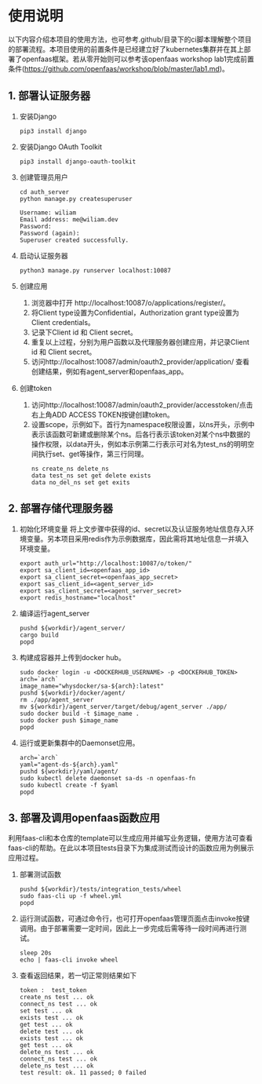 # 使用说明
以下内容介绍本项目的使用方法，也可参考.github/目录下的ci脚本理解整个项目的部署流程。本项目使用的前置条件是已经建立好了kubernetes集群并在其上部署了openfaas框架。若从零开始则可以参考该openfaas workshop lab1完成前置条件(https://github.com/openfaas/workshop/blob/master/lab1.md)。
## 1. 部署认证服务器
1. 安装Django
    ```
    pip3 install django
    ```
2. 安装Django OAuth Toolkit
    ```
    pip3 install django-oauth-toolkit
    ```
3. 创建管理员用户

    ```
    cd auth_server
    python manage.py createsuperuser

    Username: wiliam
    Email address: me@wiliam.dev
    Password:
    Password (again):
    Superuser created successfully.
    ```
4. 启动认证服务器
    ```
    python3 manage.py runserver localhost:10087
    ```
5. 创建应用   
    1. 浏览器中打开 http://localhost:10087/o/applications/register/。
    2. 将Client type设置为Confidential，Authorization grant type设置为Client credentials。
    3. 记录下Client id 和 Client secret。
    4. 重复以上过程，分别为用户函数以及代理服务器创建应用，并记录Client id 和 Client secret。
    5. 访问http://localhost:10087/admin/oauth2_provider/application/ 查看创建结果，例如有agent_server和openfaas_app。
6. 创建token
    1. 访问http://localhost:10087/admin/oauth2_provider/accesstoken/点击右上角ADD ACCESS TOKEN按键创建token。
    2. 设置scope，示例如下。首行为namespace权限设置，以ns开头，示例中表示该函数可新建或删除某个ns。后各行表示该token对某个ns中数据的操作权限，以data开头，例如本示例第二行表示可对名为test_ns的明明空间执行set、get等操作，第三行同理。
        ```
        ns create_ns delete_ns
        data test_ns set get delete exists
        data no_del_ns set get exits
        ```
## 2. 部署存储代理服务器
1. 初始化环境变量
将上文步骤中获得的id、secret以及认证服务地址信息存入环境变量。另本项目采用redis作为示例数据库，因此需将其地址信息一并填入环境变量。
    ```
    export auth_url="http://localhost:10087/o/token/"
    export sa_client_id=<openfaas_app_id>
    export sa_client_secret=<openfaas_app_secret>
    export sas_client_id=<agent_server_id>
    export sas_client_secret=<agent_server_secret>
    export redis_hostname="localhost"
    ```
2. 编译运行agent_server
    ```
    pushd ${workdir}/agent_server/
    cargo build
    popd
    ```
3. 构建成容器并上传到docker hub。
    ```
    sudo docker login -u <DOCKERHUB_USERNAME> -p <DOCKERHUB_TOKEN>
    arch=`arch`
    image_name="whysdocker/sa-${arch}:latest"
    pushd ${workdir}/docker/agent/
    rm ./app/agent_server
    mv ${workdir}/agent_server/target/debug/agent_server ./app/
    sudo docker build -t $image_name .
    sudo docker push $image_name
    popd
    ```
4. 运行或更新集群中的Daemonset应用。
    ```
    arch=`arch`
    yaml="agent-ds-${arch}.yaml"
    pushd ${workdir}/yaml/agent/
    sudo kubectl delete daemonset sa-ds -n openfaas-fn
    sudo kubectl create -f $yaml
    popd
    ```
## 3. 部署及调用openfaas函数应用
利用faas-cli和本仓库的template可以生成应用并编写业务逻辑，使用方法可查看faas-cli的帮助。在此以本项目tests目录下为集成测试而设计的函数应用为例展示应用过程。
1. 部署测试函数
    ```
    pushd ${workdir}/tests/integration_tests/wheel
    sudo faas-cli up -f wheel.yml
    popd
    ```
2. 运行测试函数，可通过命令行，也可打开openfaas管理页面点击invoke按键调用。由于部署需要一定时间，因此上一步完成后需等待一段时间再进行测试。
    ```
    sleep 20s
    echo | faas-cli invoke wheel
    ```
3. 查看返回结果，若一切正常则结果如下
    ```
    token :  test_token
    create_ns test ... ok
    connect_ns test ... ok
    set test ... ok
    exists test ... ok
    get test ... ok
    delete test ... ok
    exists test ... ok
    get test ... ok
    delete_ns test ... ok
    connect_ns test ... ok
    delete_ns test ... ok
    test result: ok. 11 passed; 0 failed
    ```